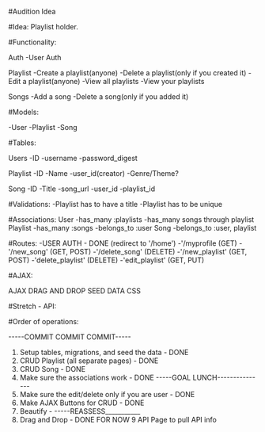 #Audition Idea

#Idea: Playlist holder.

#Functionality:

  Auth
    -User Auth

  Playlist
    -Create a playlist(anyone)
    -Delete a playlist(only if you created it)
    -Edit a playlist(anyone)
    -View all playlists
    -View your playlists

  Songs
    -Add a song
    -Delete a song(only if you added it)


#Models:

  -User
  -Playlist
  -Song

#Tables:

  Users
    -ID
    -username
    -password_digest

  Playlist
    -ID
    -Name
    -user_id(creator)
    -Genre/Theme?

  Song
    -ID
    -Title
    -song_url
    -user_id
    -playlist_id

#Validations:
  -Playlist has to have a title
  -Playlist has to be unique

#Associations:
    User
      -has_many :playlists
      -has_many songs through playlist
    Playlist
      -has_many :songs
      -belongs_to :user
    Song
      -belongs_to :user, playlist

#Routes:
  -USER AUTH - DONE (redirect to '/home')
  -'/myprofile (GET)
  -'/new_song' (GET, POST)
  -'/delete_song' (DELETE)
  -'/new_playlist' (GET, POST)
  -'delete_playlist' (DELETE)
  -'edit_playlist' (GET, PUT)

#AJAX:

AJAX DRAG AND DROP
SEED DATA
CSS

#Stretch - API:

#Order of operations:

-----COMMIT COMMIT COMMIT-----

1) Setup tables, migrations, and seed the data - DONE
2) CRUD Playlist (all separate pages) - DONE
3) CRUD Song - DONE
4) Make sure the associations work - DONE
-----GOAL LUNCH---------------
5) Make sure the edit/delete only if you are user - DONE
6) Make AJAX Buttons for CRUD - DONE
7) Beautify -
-----REASSESS___________
8) Drag and Drop - DONE FOR NOW
9  API Page to pull API info

